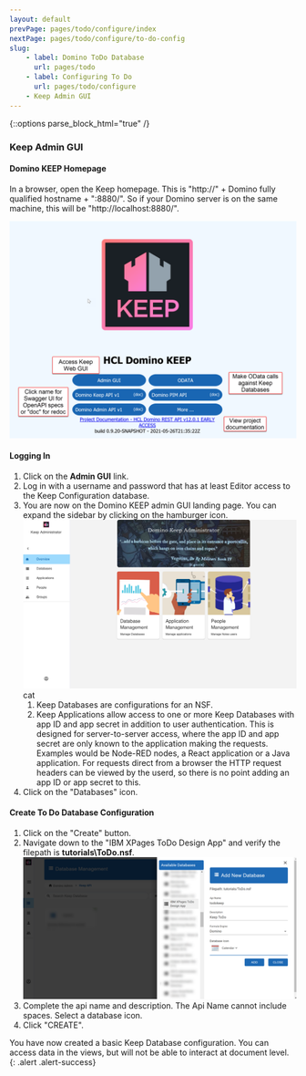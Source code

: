 ```yaml
---
layout: default
prevPage: pages/todo/configure/index
nextPage: pages/todo/configure/to-do-config
slug:
    - label: Domino ToDo Database
      url: pages/todo
    - label: Configuring To Do
      url: pages/todo/configure
    - Keep Admin GUI
---
```


{::options parse_block_html="true" /}

### Keep Admin GUI

#### Domino KEEP Homepage

In a browser, open the Keep homepage. This is "http://" + Domino fully qualified hostname + ":8880/". So if your Domino server is on the same machine, this will be "http://localhost:8880/".

![Domino KEEP Homepage](../images/configure/project-keep-homepage.png)

#### Logging In

1. Click on the **Admin GUI** link.
1. Log in with a username and password that has at least Editor access to the Keep Configuration database.
1. You are now on the Domino KEEP admin GUI landing page. You can expand the sidebar by clicking on the hamburger icon.
   ![Domino KEEP Admin Landing Page](../images/configure/project-keep-landing.png)cat 
   1. Keep Databases are configurations for an NSF.
   2. Keep Applications allow access to one or more Keep Databases with app ID and app secret in addition to user authentication. This is designed for server-to-server access, where the app ID and app secret are only known to the application making the requests. Examples would be Node-RED nodes, a React application or a Java application. For requests direct from a browser the HTTP request headers can be viewed by the userd, so there is no point adding an app ID or app secret to this.
2. Click on the "Databases" icon.

#### Create To Do Database Configuration
1. Click on the "Create" button.
1. Navigate down to the "IBM XPages ToDo Design App" and verify the filepath is **tutorials\ToDo.nsf**.
   ![ToDo Keep](../images/configure/to-do-keep-db.png)
1. Complete the api name and description. The Api Name cannot include spaces. Select a database icon.
1. Click "CREATE".

You have now created a basic Keep Database configuration. You can access data in the views, but will not be able to interact at document level.
{: .alert .alert-success}